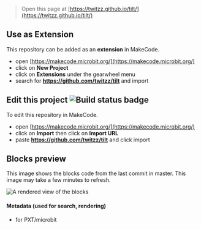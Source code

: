 
> Open this page at [https://twitzz.github.io/tilt/](https://twitzz.github.io/tilt/)

## Use as Extension

This repository can be added as an **extension** in MakeCode.

* open [https://makecode.microbit.org/](https://makecode.microbit.org/)
* click on **New Project**
* click on **Extensions** under the gearwheel menu
* search for **https://github.com/twitzz/tilt** and import

## Edit this project ![Build status badge](https://github.com/twitzz/tilt/workflows/MakeCode/badge.svg)

To edit this repository in MakeCode.

* open [https://makecode.microbit.org/](https://makecode.microbit.org/)
* click on **Import** then click on **Import URL**
* paste **https://github.com/twitzz/tilt** and click import

## Blocks preview

This image shows the blocks code from the last commit in master.
This image may take a few minutes to refresh.

![A rendered view of the blocks](https://github.com/twitzz/tilt/raw/master/.github/makecode/blocks.png)

#### Metadata (used for search, rendering)

* for PXT/microbit
<script src="https://makecode.com/gh-pages-embed.js"></script><script>makeCodeRender("{{ site.makecode.home_url }}", "{{ site.github.owner_name }}/{{ site.github.repository_name }}");</script>
